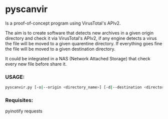 # pyscanvir

Is a proof-of-concept program using VirusTotal's APIv2.

The aim is to create software that detects new archives in a given origin
directory and check it via VirusTotal's APIv2, if any engine detects a
virus the file will be moved to a given quarentine directory. If everything goes
fine the file will be moved to a given destination directory.

It could be integrated in a NAS (Network Attached Storage) that check every new file before share it.



### USAGE:
```sh
pyscanvir.py [-o|--origin <directory_name>] [-d|--destination <directory_name>] [-q|--quarentine] <directory_name>
```
### Requisites:

pyinotify
requests
